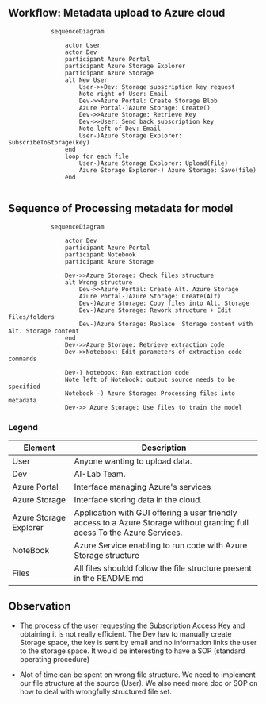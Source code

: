 
## Workflow: Metadata upload to Azure cloud 
``` mermaid  
            sequenceDiagram
                
                actor User
                actor Dev
                participant Azure Portal
                participant Azure Storage Explorer
                participant Azure Storage
                alt New User
                    User->>Dev: Storage subscription key request 
                    Note right of User: Email
                    Dev->>Azure Portal: Create Storage Blob
                    Azure Portal-)Azure Storage: Create()
                    Dev->>Azure Storage: Retrieve Key
                    Dev->>User: Send back subscription key
                    Note left of Dev: Email
                    User-)Azure Storage Explorer: SubscribeToStorage(key)
                end
                loop for each file
                    User-)Azure Storage Explorer: Upload(file)
                    Azure Storage Explorer-) Azure Storage: Save(file)
                end
                
``` 
## Sequence of Processing metadata for model

``` mermaid  
            sequenceDiagram

                actor Dev
                participant Azure Portal
                participant Notebook
                participant Azure Storage

                Dev->>Azure Storage: Check files structure
                alt Wrong structure
                    Dev->>Azure Portal: Create Alt. Azure Storage
                    Azure Portal-)Azure Storage: Create(Alt)
                    Dev-)Azure Storage: Copy files into Alt. Storage
                    Dev-)Azure Storage: Rework structure + Edit files/folders
                    Dev-)Azure Storage: Replace  Storage content with Alt. Storage content
                end
                Dev->>Azure Storage: Retrieve extraction code
                Dev->>Notebook: Edit parameters of extraction code commands
                
                Dev-) Notebook: Run extraction code
                Note left of Notebook: output source needs to be specified
                Notebook -) Azure Storage: Processing files into metadata
                Dev->> Azure Storage: Use files to train the model
``` 

### Legend
|Element|Description|
|-------|-----------|
| User | Anyone wanting to upload data. |
| Dev | AI-Lab Team. |
| Azure Portal | Interface managing Azure's services|
| Azure Storage | Interface storing data in the cloud. |
| Azure Storage Explorer | Application with GUI offering a user friendly access to a Azure Storage without granting full acess To the Azure Services. |
| NoteBook | Azure Service enabling to run code with Azure Storage structure|
| Files | All files shouldd follow the file structure present in the README.md |


## Observation

- The process of the user requesting the Subscription Access Key and obtaining it is not really efficient. The Dev hav to manually create Storage space, the key is sent by email and no information links the user to the storage space. It would be interesting to have a SOP (standard operating procedure)
  
- Alot of time can be spent on wrong file structure. We need to implement our file structure at the source (User). We also need more doc or SOP on how to deal with wrongfully structured file set.
